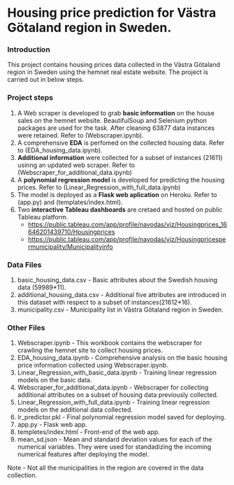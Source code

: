 # Housing price prediction for Västra Götaland region in Sweden.

### Introduction 
This project contains housing prices data collected in the Västra Götaland region in Sweden using the hemnet real estate website. The project is carried out in below steps.


### Project steps
1. A Web scraper is developed to grab **basic information** on the house sales on the hemnet website. BeautifulSoup and Selenium python packages are used for the task. After cleaning 63877 data instances were retained. Refer to (Webscraper.ipynb).
2. A comprehensive **EDA** is perfomed on the collected housing data. Refer to (EDA_housing_data.ipynb).
3.  **Additional information** were collected for a subset of instances (21611) usinng an updated web scraper. Refer to (Webscraper_for_additional_data.ipynb)
4. A **polynomial regression model** is developed for predicting the housing prices. Refer to (Linear_Regression_with_full_data.ipynb)
5. The model is deployed as a **Flask web aplication** on Heroku. Refer to  (app.py) and (templates/index.html).
6. Two **interactive Tableau dashboards** are cretaed and hosted on public Tableau platform.
    - https://public.tableau.com/app/profile/navodas/viz/Housingprices_16646201439710/Housingprices
    - https://public.tableau.com/app/profile/navodas/viz/Housingpricespermunicipality/Municipalityinfo


### Data Files

1. basic_housing_data.csv - Basic attributes about the Swedish housing data (59989*11).
2. additional_housing_data.csv - Additional five attributes are introduced in this dataset with respect to a subset of instances(21612*16).
3. municipality.csv - Municipality list in Västra Götaland region in Sweden.

### Other Files
1. Webscraper.ipynb - This workbook contains the webscraper for crawling the hemnet site to collect housing prices.
2. EDA_housing_data.ipynb - Comprehensive analysis on the basic housing price information collected using Webscraper.ipynb. 
3. Linear_Regression_with_basic_data.ipynb - Training linear regression models on the basic data.
4. Webscraper_for_additional_data.ipynb -  Webscraper for collecting additional attributes on a subset of housing data previously collected.
5. Linear_Regression_with_full_data.ipynb - Training linear regression models on the additional data collected. 
6. lr_predictor.pkl - Final polynomial regression model saved for deploying.
7. app.py - Flask web app.
8. templetes/index.html - Front-end of the web app.
9. mean_sd.json - Mean and standard deviation values for each of the numerical variables. They were  used for standadizing the incoming numerical features after deploying the model.



    
Note - Not all the municipalities in the region are covered in the data collection.

